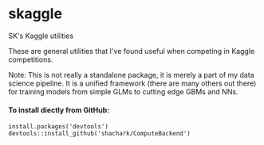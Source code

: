# skaggle
SK's Kaggle utilities

These are general utilities that I've found useful when competing in Kaggle competitions.

Note: This is not really a standalone package, it is merely a part of my data science pipeline. It is a unified framework (there are many others out there) for training models from simple GLMs to cutting edge GBMs and NNs.

#### To install diectly from GitHub:
```
install.packages('devtools')
devtools::install_github('shachark/ComputeBackend')
```
